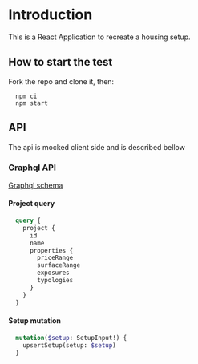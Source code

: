 # Introduction

This is a React Application to recreate a housing setup.

## How to start the test

Fork the repo and clone it, then:

```shell
  npm ci
  npm start
```

## API

The api is mocked client side and is described bellow

### Graphql API

[Graphql schema](./src/api/schema.graphql)

#### Project query
```graphql
  query {
    project {
      id
      name
      properties {
        priceRange
        surfaceRange
        exposures
        typologies
      }
    }
  }
```

#### Setup mutation
```graphql
  mutation($setup: SetupInput!) {
    upsertSetup(setup: $setup)
  }
```


